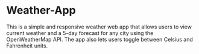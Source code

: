 # Weather-App
This is a simple and responsive weather web app that allows users to view current weather and a 5-day forecast for any city using the OpenWeatherMap API. The app also lets users toggle between Celsius and Fahrenheit units.

